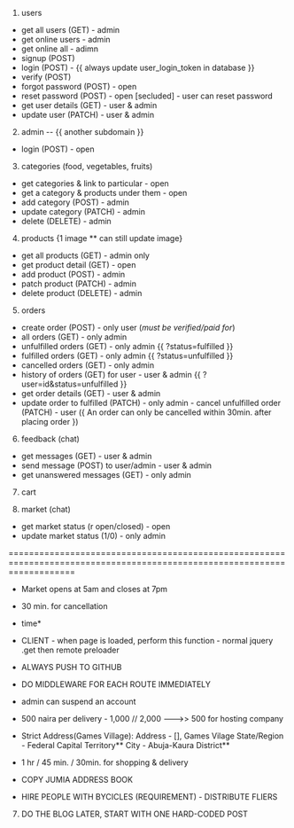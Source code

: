 1. users
- get all users (GET) - admin
- get online users - admin
- get online all - adimn
- signup (POST)
- login (POST) - {{ always update user_login_token in database }}
- verify (POST)
- forgot password (POST) - open
- reset password (POST) - open [secluded] - user can reset password
- get user details (GET) - user & admin
- update user (PATCH) - user & admin

2. admin  -- {{ another subdomain }}
- login (POST) - open

3. categories (food, vegetables, fruits)
- get categories & link to particular - open
- get a category & products under them - open
- add category (POST) - admin
- update category (PATCH) - admin
- delete (DELETE) - admin

4. products {1 image ** can still update image}
- get all products (GET) - admin only
- get product detail (GET) - open
- add product (POST) - admin
- patch product (PATCH) - admin
- delete product (DELETE) - admin


5. orders
- create order (POST) - only user (*must be verified/paid for*)
- all orders (GET) - only admin
- unfulfilled orders (GET) - only admin                  {{ ?status=fulfilled }}
- fulfilled orders (GET) - only admin                    {{ ?status=unfulfilled }}
- cancelled orders (GET) - only admin
- history of orders  (GET) for user - user & admin                   {{ ?user=id&status=unfulfilled }}
- get order details (GET) - user & admin
- update order to fulfilled (PATCH) - only admin - cancel unfulfilled order (PATCH) - user ({ An order can only be cancelled within 30min. after placing order })

6. feedback (chat)
- get messages (GET) - user & admin
- send message (POST) to user/admin - user & admin
- get unanswered messages (GET) - only admin

7. cart

8. market (chat)
- get market status (r open/closed) - open
- update market status (1/0) - only admin

=========================================================================================================================

- Market opens at 5am and closes at 7pm
- 30 min. for cancellation
- time*
- CLIENT - when page is loaded, perform this function - normal jquery .get then remote preloader

- ALWAYS PUSH TO GITHUB

- DO MIDDLEWARE FOR EACH ROUTE IMMEDIATELY

- admin can suspend an account

- 500 naira per delivery - 1,000 // 2,000 --->> 500 for hosting company

- Strict Address(Games Village):
  Address - [], Games Vilage
  State/Region - Federal Capital Territory**
  City - Abuja-Kaura District**

- 1 hr / 45 min.  / 30min. for shopping & delivery

- COPY JUMIA ADDRESS BOOK

- HIRE PEOPLE WITH BYCICLES (REQUIREMENT) - DISTRIBUTE FLIERS


7. DO THE BLOG LATER, START WITH ONE HARD-CODED POST